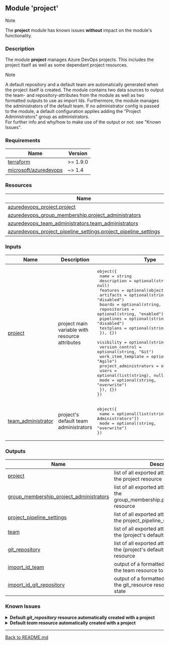 ## Module 'project'

> [!NOTE]  
> The **project** module has known issues **without** impact on the module's functionality. 

### Description

The module **project** manages Azure DevOps projects. This includes the project itself as well as some dependant project resources.  

> [!NOTE]  
> A default repository and a default team are automatically generated when the project itself is created. The module contains two data sources to output the team- and repository-attributes from the module as well as two formatted outputs to use as import Ids. Furthermore, the module manages the administrators of the default team. If no administrator config is passed to the module, a default configuration applies adding the "Project Administrators" group as administrators.  
> For further info and why/how to make use of the output or not: see "Known Issues".  

### Requirements

| Name | Version |
|------|---------|
| <a name="requirement_terraform"></a> [terraform](#requirement\_terraform) | >= 1.9.0 |
| <a name="requirement_azuredevops"></a> [microsoft\/azuredevops](#requirement\_azuredevops) | ~> 1.4 |

### Resources

| Name | Type |
|------|------|
| [azuredevops_project.project](https://registry.terraform.io/providers/microsoft/azuredevops/latest/docs/resources/project) | resource |
| [azuredevops_group_membership.project_administrators](https://registry.terraform.io/providers/microsoft/azuredevops/latest/docs/resources/group_membership) | resource |
| [azuredevops_team_administrators.team_administrators](https://registry.terraform.io/providers/microsoft/azuredevops/latest/docs/resources/team_administrators) | resource |
| [azuredevops_project_pipeline_settings.project_pipeline_settings](https://registry.terraform.io/providers/microsoft/azuredevops/latest/docs/resources/project_pipeline_settings) | resource |


### Inputs

| Name | Description | Type | Default | Required |
|------|-------------|------|---------|:--------:|
| <a name="input_project"></a> [project](#input\_project) | project main variable with resource attributes | <pre>object({<br>  name = string<br>  description = optional(string, null)<br>  features = optional(object({<br>    artifacts = optional(string, "disabled")<br>    boards = optional(string, "enabled")<br>    repositories = optional(string, "enabled")<br>    pipelines = optional(string, "disabled")<br>    testplans = optional(string, "disabled")<br>  }), {})<br>  visibility = optional(string, "private")<br>  version_control = optional(string, "Git")<br>  work_item_template = optional(string, "Agile")<br>  project_administrators = optional(object({<br>    users = optional(list(string), null)<br>    mode = optional(string, "overwrite")<br>  }), {})<br>})</pre> | none | yes |
| <a name="input_team_administrator"></a> [team\_administrator](#input\_team\_administrator) | project's default team administrators | <pre>object({<br>  name = optional(list(string), ["Project Administrators"])<br>  mode = optional(string, "overwrite")<br>})</pre> | <pre>object({<br>  name = ["Project Administrators"]<br>  mode = "overwrite"<br>})</pre> | no |

### Outputs

| Name | Description |
|------|-------------|
| <a name="output_project"></a> [project](#output\_project) | list of all exported attributes values from the project resource |
| <a name="output_group_membership_project_administrators"></a> [group\_membership\_project\_administrators](#output\_group\_membership\_project\_administrators) | list of all exported attribute values from the group_membership.project_administrators resource |
| <a name="output_project_pipeline_settings"></a> [project\_pipeline\_settings](#output\_project\_pipeline\_settings) | list of all exported attributes values from the project_pipeline_settings resource |
| <a name="output_team"></a> [team](#output\_team) | list of all exported attributes values from the (project's default) team resource |
| <a name="output_git_repository"></a> [git\_repository](#output\_git\_repository) | list of all exported attributes values from the (project's default) git_repository resource |
| <a name="output_import_id_team"></a> [import\_id\_team](#output\_import\_id\_team) | output of a formatted id needed to import the team resource to Terraform state |
| <a name="output_import_id_git_repository"></a> [import\_id\_git\_repository](#output\_import\_id\_git\_repository) | output of a formatted id needed to import the git_resource resource to Terraform state |

### Known Issues

<details>
<summary><b>Default <i>git_repository</i> resource automatically created with a project</b></summary>
  
A new created project in Azure Devops automatically generates a repository labeled as <i>&lt;name of project&gt;</i> (if repository feature is enabled). This is by design and can't be suppressed.  
  
If the default resource should or need to be used, it can only be managed if it is imported. The *project* module provides explicit output to use as import sources.  

*Best Practice*/*Recommendation*: It is recommended not to use the default repository and therefore, it is not necessary to import this resource into Terraform state. Instead, it is recommended to disable the repository manually.  

If an import is necessary one can use the following code snippet:

<pre>
import {
  id = module.<i>&lt;project-module-name&gt;</i>.import_id_git_repository
  to = module.<i>&lt;git-repository-module-name&gt;</i>.azuredevops_git_repository.git_repository
}
</pre>

> **[IMPORTANT]**  
> Remove the 'import' block from code after importing the resource into Terraform state!

If the default repository has been imported into Terraform state, deleting a project via *terraform destroy* command will fail. This is also by design because the default repository resource cannot be deleted on its own but has to be deleted via the project resource. Remove the imported resource manually from Terraform state before executing the destroy-command to workaround this:  

<pre>
terraform state rm module.<i>&lt;git-repository-module-name&gt;</i>.azuredevops_git_repository.git_repository
</pre>

</details>

<details>
<summary><b>Default <i>team</i> resource automatically created with a project</b></summary>

A new created project in Azure Devops automatically generates a default team labeled as <i>&lt;name of project&gt; Team</i>. This is by design and can't be suppressed.  
  
If the default resource should or need to be used, it can only be managed if it is imported. The *project* module provides explicit output to use as import sources.  

*Best Practice*/*Recommendation*: The *azuredevops_team* resource can only manage the team's name, description, administrators and members. Name and description should not be changed for the defaul team. Administrators and members can be managed using *azuredevops_team_administrators* and *azuredevops_team_members* resources. Therefore, it is not necessary to import the team into Terraform state.  

If an import is necessary one can use the following code snippet:

<pre>
import {
  id = module.<i>&lt;project-module-name&gt;</i>.import_id_team
  to = module.<i>&lt;team-module-name&gt;</i>.azuredevops_team.team
}
</pre>

> **[IMPORTANT]**  
> Remove the 'import' block from code after importing the resource into Terraform state!

If the default team has been imported into Terraform state, deleting a project via *terraform destroy* command will fail. This is also by design because the default team resource cannot be deleted on their own but has to be deleted via the project resource. Remove the imported resource manually from Terraform state before executing the destroy-command to workaround this:  

<pre>
terraform state rm module.<i>&lt;team-module-name&gt;</i>.azuredevops_team.team
</pre>

</details>
  
---
  
[Back to README.md](../README.md)  
